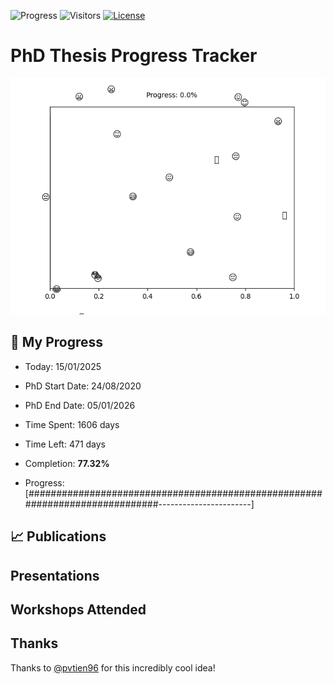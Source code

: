 ![Progress](https://img.shields.io/badge/Progress-77.32%25-78c565?style=flat-square)
![Visitors](https://api.visitorbadge.io/api/combined?path=https%3A%2F%2Fgithub.com%2Fpvtien96%2FPhD_Thesis_Tracker&label=Views&labelColor=%2337d67a&countColor=%23ff8a65&style=flat-square)
[![License](https://img.shields.io/badge/License-Apache_2.0-blue.svg)](https://opensource.org/licenses/Apache-2.0)

# PhD Thesis Progress Tracker

<td style="width: 10%; padding: 10px; border: none;">
      <img src="progress.gif" alt="Progress" style="height: 10%">
</td>

## :calendar: My Progress

- Today: 15/01/2025
- PhD Start Date: 24/08/2020
- PhD End Date: 05/01/2026

- Time Spent: 1606 days
- Time Left: 471 days
- Completion: <b>77.32%</b>
- Progress: [#############################################################################-----------------------]

## 📈 Publications

## Presentations

## Workshops Attended

## Thanks

Thanks to [@pvtien96](https://github.com/pvtien96) for this incredibly cool idea!
